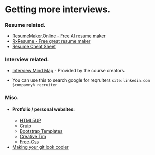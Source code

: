 # Getting more interviews.


### Resume related.

- [ResumeMaker.Online - Free AI resume maker](https://www.resumemaker.online/)
- [RxResume - Free great resume maker](https://rxresu.me/)
- [Resume Cheat Sheet](./Resume%20Cheat%20Sheet.md)

### Interview related.

- [Interview Mind Map](https://coggle.it/diagram/W5u8QkZs6r4sZM3J/t/master-the-interview) - Provided by the course creators.

- You can use this to search google for reqruiters `site:linkedin.com $compamny% recruiter` 

### Misc.
- #### Protfolio / personal websites:
    - [HTML5UP](https://html5up.net/)
    - [Cruip](https://cruip.com/free-templates/)
    - [Bootstrap Templates](https://mdbootstrap.com/freebies/)
    - [Creative Tim](https://www.creative-tim.com/templates/free)
    - [Free-Css](https://www.free-css.com/template-categories/portfolio)
- [Making your git look cooler](https://www.youtube.com/watch?v=ktN5tDfQ_g8)